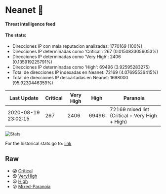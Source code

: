 # Neanet :hocho:
#### Threat intelligence feed
#### The stats:

- Direcciones IP con mala reputacion analizadas: 1770169 (100%)
- Direcciones IP determinadas como 'Critical':  267 (0.0150833056053%)
- Direcciones IP determinadas como 'Very High':  2406 (0.135919225791%)
- Direcciones IP determinadas como 'High':  69496 (3.92595283275)
- Total de direcciones IP indexadas en Neanet:  72169 (4.07695536415%)
- Total de direcciones IP descartadas en Neanet:  1698000 (95.9230446359%)

| Last Update | Critical | Very High | High | Paranoia |
| --- | --- | --- | --- | --- |
| 2020-08-19 23:02:15 | 267 | 2406 | 69496 | 72169 mixed list (Critical + Very High + High)|

![Stats](https://docs.google.com/spreadsheets/d/e/2PACX-1vSnaNMIXVabIpDJjufMlzH7poXnshF3mgd8Is1g9ytUEzVsP5my4Trn8f-xkoLLQ38xpL3HtmUexLo6/pubchart?oid=501124687&format=image)

For the historical stats go to: [link](/stats.csv)
## Raw
- :scream: [Critical](https://raw.githubusercontent.com/JavaGarcia/Neanet/master/blacklists/neanet_critical.txt)
- :fearful: [VeryHigh](https://raw.githubusercontent.com/JavaGarcia/Neanet/master/blacklists/neanet_veryHigh.txtt)
- :frowning: [High](https://raw.githubusercontent.com/JavaGarcia/Neanet/master/blacklists/neanet_high.txt)
- :dizzy_face: [Mixed-Paranoia](https://raw.githubusercontent.com/JavaGarcia/Neanet/master/blacklists/neanet_all.txt)

















































































































































































































































































































